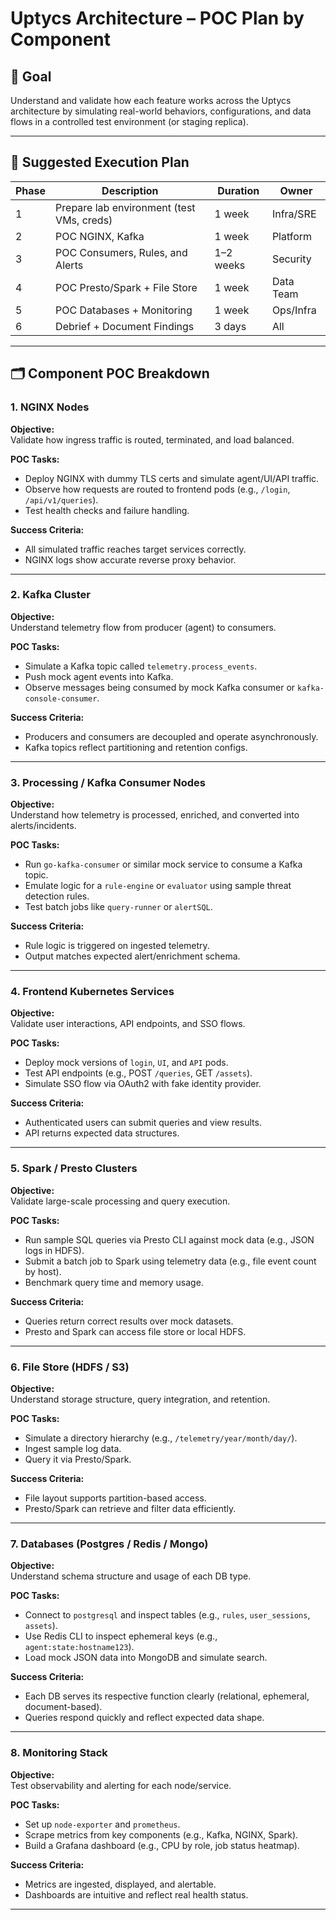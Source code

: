 #  Uptycs Architecture – POC Plan by Component

## 🎯 Goal
Understand and validate how each feature works across the Uptycs architecture by simulating real-world behaviors, configurations, and data flows in a controlled test environment (or staging replica).

---

## 🧩 Suggested Execution Plan

| Phase | Description                               | Duration | Owner     |
|-------|-------------------------------------------|----------|-----------|
| 1     | Prepare lab environment (test VMs, creds) | 1 week   | Infra/SRE |
| 2     | POC NGINX, Kafka                          | 1 week   | Platform  |
| 3     | POC Consumers, Rules, and Alerts          | 1–2 weeks| Security  |
| 4     | POC Presto/Spark + File Store             | 1 week   | Data Team |
| 5     | POC Databases + Monitoring                | 1 week   | Ops/Infra |
| 6     | Debrief + Document Findings               | 3 days   | All       |

---

## 🗂️ Component POC Breakdown

### 1. **NGINX Nodes**
**Objective:**  
Validate how ingress traffic is routed, terminated, and load balanced.

**POC Tasks:**
- Deploy NGINX with dummy TLS certs and simulate agent/UI/API traffic.
- Observe how requests are routed to frontend pods (e.g., `/login`, `/api/v1/queries`).
- Test health checks and failure handling.

**Success Criteria:**
- All simulated traffic reaches target services correctly.
- NGINX logs show accurate reverse proxy behavior.

---

### 2. **Kafka Cluster**
**Objective:**  
Understand telemetry flow from producer (agent) to consumers.

**POC Tasks:**
- Simulate a Kafka topic called `telemetry.process_events`.
- Push mock agent events into Kafka.
- Observe messages being consumed by mock Kafka consumer or `kafka-console-consumer`.

**Success Criteria:**
- Producers and consumers are decoupled and operate asynchronously.
- Kafka topics reflect partitioning and retention configs.

---

### 3. **Processing / Kafka Consumer Nodes**
**Objective:**  
Understand how telemetry is processed, enriched, and converted into alerts/incidents.

**POC Tasks:**
- Run `go-kafka-consumer` or similar mock service to consume a Kafka topic.
- Emulate logic for a `rule-engine` or `evaluator` using sample threat detection rules.
- Test batch jobs like `query-runner` or `alertSQL`.

**Success Criteria:**
- Rule logic is triggered on ingested telemetry.
- Output matches expected alert/enrichment schema.

---

### 4. **Frontend Kubernetes Services**
**Objective:**  
Validate user interactions, API endpoints, and SSO flows.

**POC Tasks:**
- Deploy mock versions of `login`, `UI`, and `API` pods.
- Test API endpoints (e.g., POST `/queries`, GET `/assets`).
- Simulate SSO flow via OAuth2 with fake identity provider.

**Success Criteria:**
- Authenticated users can submit queries and view results.
- API returns expected data structures.

---

### 5. **Spark / Presto Clusters**
**Objective:**  
Validate large-scale processing and query execution.

**POC Tasks:**
- Run sample SQL queries via Presto CLI against mock data (e.g., JSON logs in HDFS).
- Submit a batch job to Spark using telemetry data (e.g., file event count by host).
- Benchmark query time and memory usage.

**Success Criteria:**
- Queries return correct results over mock datasets.
- Presto and Spark can access file store or local HDFS.

---

### 6. **File Store (HDFS / S3)**
**Objective:**  
Understand storage structure, query integration, and retention.

**POC Tasks:**
- Simulate a directory hierarchy (e.g., `/telemetry/year/month/day/`).
- Ingest sample log data.
- Query it via Presto/Spark.

**Success Criteria:**
- File layout supports partition-based access.
- Presto/Spark can retrieve and filter data efficiently.

---

### 7. **Databases (Postgres / Redis / Mongo)**
**Objective:**  
Understand schema structure and usage of each DB type.

**POC Tasks:**
- Connect to `postgresql` and inspect tables (e.g., `rules`, `user_sessions`, `assets`).
- Use Redis CLI to inspect ephemeral keys (e.g., `agent:state:hostname123`).
- Load mock JSON data into MongoDB and simulate search.

**Success Criteria:**
- Each DB serves its respective function clearly (relational, ephemeral, document-based).
- Queries respond quickly and reflect expected data shape.

---

### 8. **Monitoring Stack**
**Objective:**  
Test observability and alerting for each node/service.

**POC Tasks:**
- Set up `node-exporter` and `prometheus`.
- Scrape metrics from key components (e.g., Kafka, NGINX, Spark).
- Build a Grafana dashboard (e.g., CPU by role, job status heatmap).

**Success Criteria:**
- Metrics are ingested, displayed, and alertable.
- Dashboards are intuitive and reflect real health status.

---
